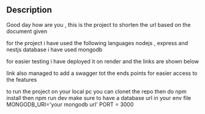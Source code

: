 
## Description

Good day how are you , this is  the project to shorten  the  url based on the document given

for the project i have used the following languages
nodejs , express  and nestjs
database i have used mongodb




for easier testing i have deployed it on render and the links are shown below

link
also managed to add a swagger tot the ends points for easier access to the features


to run the project on your local pc
you can clonet the repo
then  do  npm install
then npm run dev
make sure to have a database  url  in your env file
MONGODB_URI='your mongodb url'
PORT = 3000
